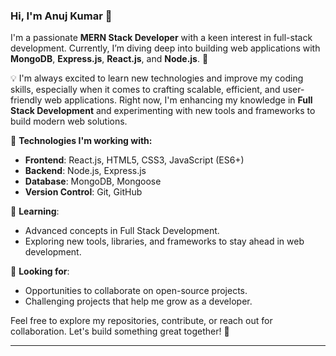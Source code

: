 ### Hi, I'm Anuj Kumar 👋

I'm a passionate **MERN Stack Developer** with a keen interest in full-stack development. Currently, I’m diving deep into building web applications with **MongoDB**, **Express.js**, **React.js**, and **Node.js**. 🚀

💡 I'm always excited to learn new technologies and improve my coding skills, especially when it comes to crafting scalable, efficient, and user-friendly web applications. Right now, I'm enhancing my knowledge in **Full Stack Development** and experimenting with new tools and frameworks to build modern web solutions.

🔧 **Technologies I'm working with:**
- **Frontend**: React.js, HTML5, CSS3, JavaScript (ES6+)
- **Backend**: Node.js, Express.js
- **Database**: MongoDB, Mongoose
- **Version Control**: Git, GitHub

🌱 **Learning**:
- Advanced concepts in Full Stack Development.
- Exploring new tools, libraries, and frameworks to stay ahead in web development.

🔭 **Looking for**:
- Opportunities to collaborate on open-source projects.
- Challenging projects that help me grow as a developer.

Feel free to explore my repositories, contribute, or reach out for collaboration. Let's build something great together! 🚀

---


<!---
anujk0409/anujk0409 is a ✨ special ✨ repository because its `README.md` (this file) appears on your GitHub profile.
You can click the Preview link to take a look at your changes.
--->
